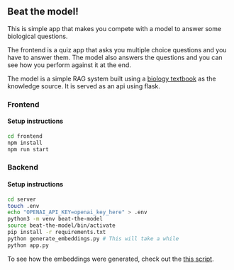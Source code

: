 ## Beat the model!

This is simple app that makes you compete with a model to answer some biological questions.

The frontend is a quiz app that asks you multiple choice questions and you have to answer them. The model also answers the questions and you can see how you perform against it at the end.

The model is a simple RAG system built using a [biology textbook](/server/textbook.txt) as the knowledge source.
It is served as an api using flask.


### Frontend

#### Setup instructions

```bash
cd frontend
npm install
npm run start
```

### Backend
#### Setup instructions
```bash
cd server
touch .env
echo "OPENAI_API_KEY=openai_key_here" > .env
python3 -m venv beat-the-model
source beat-the-model/bin/activate
pip install -r requirements.txt
python generate_embeddings.py # This will take a while
python app.py
```

To see how the embeddings were generated, check out the [this script](/server/generate_embeddings.py).

